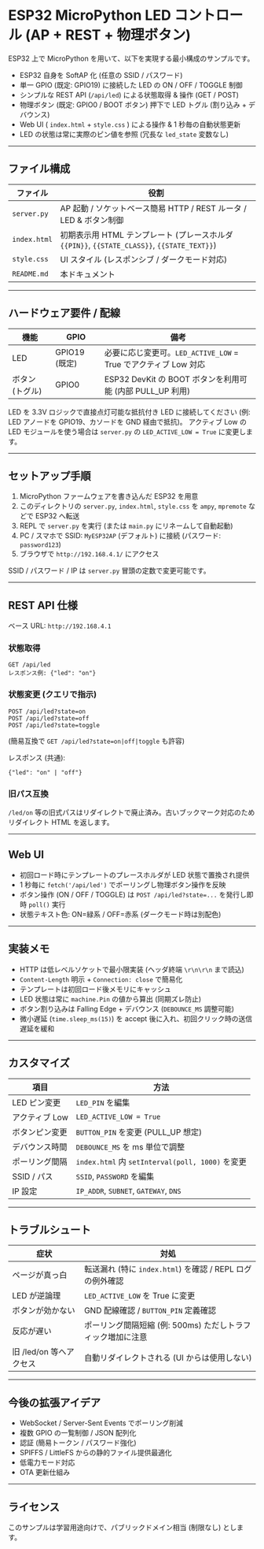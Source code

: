 # ESP32 MicroPython LED コントロール (AP + REST + 物理ボタン)

ESP32 上で MicroPython を用いて、以下を実現する最小構成のサンプルです。

- ESP32 自身を SoftAP 化 (任意の SSID / パスワード)
- 単一 GPIO (既定: GPIO19) に接続した LED の ON / OFF / TOGGLE 制御
- シンプルな REST API (`/api/led`) による状態取得 & 操作 (GET / POST)
- 物理ボタン (既定: GPIO0 / BOOT ボタン) 押下で LED トグル (割り込み + デバウンス)
- Web UI ( `index.html` + `style.css` ) による操作 & 1 秒毎の自動状態更新
- LED の状態は常に実際のピン値を参照 (冗長な `led_state` 変数なし)

---
## ファイル構成

| ファイル | 役割 |
|----------|------|
| `server.py` | AP 起動 / ソケットベース簡易 HTTP / REST ルータ / LED & ボタン制御 |
| `index.html` | 初期表示用 HTML テンプレート (プレースホルダ `{{PIN}}`, `{{STATE_CLASS}}`, `{{STATE_TEXT}}`) |
| `style.css` | UI スタイル (レスポンシブ / ダークモード対応) |
| `README.md` | 本ドキュメント |

---
## ハードウェア要件 / 配線

| 機能 | GPIO | 備考 |
|------|------|------|
| LED | GPIO19 (既定) | 必要に応じ変更可。`LED_ACTIVE_LOW` = True でアクティブ Low 対応 |
| ボタン (トグル) | GPIO0 | ESP32 DevKit の BOOT ボタンを利用可能 (内部 PULL_UP 利用) |

LED を 3.3V ロジックで直接点灯可能な抵抗付き LED に接続してください (例: LED アノードを GPIO19、カソードを GND 経由で抵抗)。
アクティブ Low の LED モジュールを使う場合は `server.py` の `LED_ACTIVE_LOW = True` に変更します。

---
## セットアップ手順

1. MicroPython ファームウェアを書き込んだ ESP32 を用意
2. このディレクトリの `server.py`, `index.html`, `style.css` を `ampy`, `mpremote` などで ESP32 へ転送
3. REPL で `server.py` を実行 (または `main.py` にリネームして自動起動)
4. PC / スマホで SSID: `MyESP32AP` (デフォルト) に接続 (パスワード: `password123`)
5. ブラウザで `http://192.168.4.1/` にアクセス

SSID / パスワード / IP は `server.py` 冒頭の定数で変更可能です。

---
## REST API 仕様

ベース URL: `http://192.168.4.1`

### 状態取得
```
GET /api/led
レスポンス例: {"led": "on"}
```

### 状態変更 (クエリで指示)
```
POST /api/led?state=on
POST /api/led?state=off
POST /api/led?state=toggle
```
(簡易互換で `GET /api/led?state=on|off|toggle` も許容)

レスポンス (共通):
```
{"led": "on" | "off"}
```

### 旧パス互換
`/led/on` 等の旧式パスはリダイレクトで廃止済み。古いブックマーク対応のためリダイレクト HTML を返します。

---
## Web UI

- 初回ロード時にテンプレートのプレースホルダが LED 状態で置換され提供
- 1 秒毎に `fetch('/api/led')` でポーリングし物理ボタン操作を反映
- ボタン操作 (ON / OFF / TOGGLE) は `POST /api/led?state=...` を発行し即時 `poll()` 実行
- 状態テキスト色: ON=緑系 / OFF=赤系 (ダークモード時は別配色)

---
## 実装メモ

- HTTP は低レベルソケットで最小限実装 (ヘッダ終端 `\r\n\r\n` まで読込)
- `Content-Length` 明示 + `Connection: close` で簡易化
- テンプレートは初回ロード後メモリにキャッシュ
- LED 状態は常に `machine.Pin` の値から算出 (同期ズレ防止)
- ボタン割り込みは Falling Edge + デバウンス (`DEBOUNCE_MS` 調整可能)
- 微小遅延 (`time.sleep_ms(15)`) を accept 後に入れ、初回クリック時の送信遅延を緩和

---
## カスタマイズ

| 項目 | 方法 |
|------|------|
| LED ピン変更 | `LED_PIN` を編集 |
| アクティブ Low | `LED_ACTIVE_LOW = True` |
| ボタンピン変更 | `BUTTON_PIN` を変更 (PULL_UP 想定) |
| デバウンス時間 | `DEBOUNCE_MS` を ms 単位で調整 |
| ポーリング間隔 | `index.html` 内 `setInterval(poll, 1000)` を変更 |
| SSID / パス | `SSID`, `PASSWORD` を編集 |
| IP 設定 | `IP_ADDR`, `SUBNET`, `GATEWAY`, `DNS` |

---
## トラブルシュート

| 症状 | 対処 |
|------|------|
| ページが真っ白 | 転送漏れ (特に `index.html`) を確認 / REPL ログの例外確認 |
| LED が逆論理 | `LED_ACTIVE_LOW` を True に変更 |
| ボタンが効かない | GND 配線確認 / `BUTTON_PIN` 定義確認 |
| 反応が遅い | ポーリング間隔短縮 (例: 500ms) ただしトラフィック増加に注意 |
| 旧 /led/on 等へアクセス | 自動リダイレクトされる (UI からは使用しない) |

---
## 今後の拡張アイデア

- WebSocket / Server-Sent Events でポーリング削減
- 複数 GPIO の一覧制御 / JSON 配列化
- 認証 (簡易トークン / パスワード強化)
- SPIFFS / LittleFS からの静的ファイル提供最適化
- 低電力モード対応
- OTA 更新仕組み

---
## ライセンス

このサンプルは学習用途向けで、パブリックドメイン相当 (制限なし) とします。

